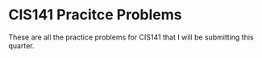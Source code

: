 # CIS141 Pracitce Problems
These are all the practice problems for CIS141 that I will be submitting this quarter.
